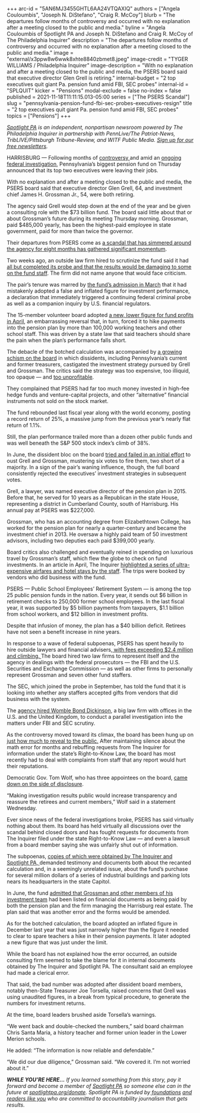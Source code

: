 +++
arc-id = "5AN6MJ3455GHTL6AA24VTQAXIQ"
authors = ["Angela Couloumbis", "Joseph N. DiStefano", "Craig R. McCoy"]
blurb = "The departures follow months of controversy and occurred with no explanation after a meeting closed to the public and media."
byline = "Angela Couloumbis of Spotlight PA and Joseph N. DiStefano and Craig R. McCoy of The Philadelphia Inquirer"
description = "The departures follow months of controversy and occurred with no explanation after a meeting closed to the public and media."
image = "external/x3ppw8w6wwk8xhte8840zbmet8.jpeg"
image-credit = "TYGER WILLIAMS / Philadelphia Inquirer"
image-description = "With no explanation and after a meeting closed to the public and media, the PSERS board said that executive director Glen Grell is retiring."
internal-budget = "2 top executives quit giant Pa. pension fund amid FBI, SEC probes"
internal-id = "SPLQUIT"
kicker = "Pensions"
modal-exclude = false
no-index = false
published = 2021-11-18T11:11:15.013-05:00
series = ["The PSERS Scandal"]
slug = "pennsylvania-pension-fund-fbi-sec-probes-executives-resign"
title = "2 top executives quit giant Pa. pension fund amid FBI, SEC probes"
topics = ["Pensions"]
+++

<a href="https://lesspage.com/"><i>Spotlight PA</i></a><i> is an independent, nonpartisan newsroom powered by The Philadelphia Inquirer in partnership with PennLive/The Patriot-News, TribLIVE/Pittsburgh Tribune-Review, and WITF Public Media. </i><a href="https://lesspage.com/newsletters"><i>Sign up for our free newsletters</i></a><i>.</i>

HARRISBURG — Following months of <a href="https://www.inquirer.com/business/psers-compensation-gifts-sec-fbi-pension-fund-pennsylvania-teachers-subpoena-20210925.html">controversy </a>and amid an <a href="https://www.inquirer.com/business/psers-pension-fbi-pa-probe-subpoenas-20210516.html">ongoing federal investigation</a>, Pennsylvania’s biggest pension fund on Thursday announced that its top two executives were leaving their jobs.

With no explanation and after a meeting closed to the public and media, the PSERS board said that executive director Glen Grell, 64, and investment chief James H. Grossman Jr., 54, were both retiring.

The agency said Grell would step down at the end of the year and be given a consulting role with the $73 billion fund. The board said little about that or about Grossman’s future during its meeting Thursday morning. Grossman, paid $485,000 yearly, has been the highest-paid employee in state government, paid for more than twice the governor.

<script src="https://lesspage.com/embed.js" async></script><div data-spl-embed-version="1" data-spl-src="https://lesspage.com/embeds/newsletter/"></div>

Their departures from PSERS come as <a href="https://lesspage.com/series/the-psers-scandal/" target="_blank">a scandal that has simmered around the agency for eight months has gathered significant momentum</a>.

Two weeks ago, an outside law firm hired to scrutinize the fund said it had <a href="https://lesspage.com/news/2021/11/pa-education-pension-fund-probe-public-report/" target="_blank">all but completed its probe and that the results would be damaging to some on the fund staff</a>. The firm did not name anyone that would face criticism.

The pair’s tenure was marred by <a href="https://www.inquirer.com/business/psers-pa-pension-school-employees-taxpayers-20210313.html">the fund’s admission in March</a> that it had mistakenly adopted a false and inflated figure for investment performance, a declaration that immediately triggered a continuing federal criminal probe as well as a companion inquiry by U.S. financial regulators.

The 15-member volunteer board adopted <a href="https://www.inquirer.com/business/psers-pension-board-teachers-school-pa-fund-wolf-20210419.html">a new, lower figure for fund profits in April</a>, an embarrassing reversal that, in turn, forced it to hike payments into the pension plan by more than 100,000 working teachers and other school staff. This was driven by a state law that said teachers should share the pain when the plan’s performance falls short.

The debacle of the botched calculation was accompanied by <a href="https://www.inquirer.com/business/psers-fund-pension-investments-teachers-rebels-dissidents-profits-yes-communities-20210917.html">a growing schism on the board</a> in which dissidents, including Pennsylvania’s current and former treasurers, castigated the investment strategy pursued by Grell and Grossman. The critics said the strategy was too expensive, too illiquid, too opaque — and <a href="https://www.inquirer.com/business/psers-returns-oil-land-florida-alternative-investments-20210808.html">too unprofitable</a>.

They complained that PSERS had far too much money invested in high-fee hedge funds and venture-capital projects, and other “alternative” financial instruments not sold on the stock market.

The fund rebounded last fiscal year along with the world economy, posting a record return of 25%, a massive jump from the previous year’s nearly flat return of 1.1%.

Still, the plan performance trailed more than a dozen other public funds and was well beneath the S&amp;P 500 stock index’s climb of 38%.

In June, the dissident bloc on the board <a href="https://lesspage.com/news/2021/06/pa-psers-fund-treasuer-fire-leadership/">tried and failed in an initial effort</a> to oust Grell and Grossman, mustering six votes to fire them, two short of a majority. In a sign of the pair’s waning influence, though, the full board consistently rejected the executives’ investment strategies in subsequent votes.

Grell, a lawyer, was named executive director of the pension plan in 2015. Before that, he served for 10 years as a Republican in the state House, representing a district in Cumberland County, south of Harrisburg. His annual pay at PSERS was $227,000.

Grossman, who has an accounting degree from Elizabethtown College, has worked for the pension plan for nearly a quarter-century and became the investment chief in 2013. He oversaw a highly paid team of 50 investment advisors, including two deputies each paid $399,000 yearly.

Board critics also challenged and eventually reined in spending on luxurious travel by Grossman’s staff, which flew the globe to check on fund investments. In an article in April, The Inquirer <a href="https://www.inquirer.com/business/psers-pension-teachers-travel-expenses-sers-public-school-trips-cost-20210403.html" target="_blank">highlighted a series of ultra-expensive airfares and hotel stays by the staff</a>. The trips were booked by vendors who did business with the fund.

PSERS — Public School Employees’ Retirement System — is among the top 25 public pension funds in the nation. Every year, it sends out $6 billion in retirement checks to 250,000 former school employees. In the last fiscal year, it was supported by $5 billion payments from taxpayers, $1.1 billion from school workers, and $12 billion in investment profits.

Despite that infusion of money, the plan has a $40 billion deficit. Retirees have not seen a benefit increase in nine years.

In response to a wave of federal subpoenas, PSERS has spent heavily to hire outside lawyers and financial advisers,<a href="https://www.inquirer.com/business/psers-lawyers-legal-fees-fbi-investigation-probe-20210605.html"> with fees exceeding $2.4 million and climbing. </a>The board hired two law firms to represent itself and the agency in dealings with the federal prosecutors — the FBI and the U.S. Securities and Exchange Commission — as well as other firms to personally represent Grossman and seven other fund staffers.

The SEC, which joined the probe in September, has told the fund that it is looking into whether any staffers accepted gifts from vendors that did business with the system.

The <a href="https://www.inquirer.com/business/psers-pension-fund-pa-teachers-mistake-error-lawyers-20210319.html">agency hired Womble Bond Dickinson</a>, a big law firm with offices in the U.S. and the United Kingdom, to conduct a parallel investigation into the matters under FBI and SEC scrutiny.

As the controversy moved toward its climax, the board has been hung up on <a href="https://www.inquirer.com/business/psers-calculation-mistake-error-rtk-secrecy-right-to-know-20211022.html">just how much to reveal to the public.</a> After maintaining silence about the math error for months and rebuffing requests from The Inquirer for information under the state’s Right-to-Know Law, the board has most recently had to deal with complaints from staff that any report would hurt their reputations.

Democratic Gov. Tom Wolf, who has three appointees on the board, <a href="https://www.inquirer.com/business/psers-pension-plan-investigation-probe-wolf-20211118.html" target="_blank">came down on the side of disclosure</a>. 

“Making investigation results public would increase transparency and reassure the retirees and current members,” Wolf said in a statement Wednesday.

Ever since news of the federal investigations broke, PSERS has said virtually nothing about them. Its board has held virtually all discussions over the scandal behind closed doors and has fought requests for documents from The Inquirer filed under the state Right-to-Know Law — and even a lawsuit from a board member saying she was unfairly shut out of information.

The subpoenas, <a href="https://www.inquirer.com/business/psers-pension-fbi-pa-probe-subpoenas-20210516.html">copies of which were obtained by The Inquirer and Spotlight PA, </a>demanded testimony and documents both about the recanted calculation and, in a seemingly unrelated issue, about the fund’s purchase for several million dollars of a series of industrial buildings and parking lots nears its headquarters in the state Capitol.

In June, the fund <a href="https://lesspage.com/news/2021/06/pa-psers-fbi-investigation-irs-disclosures-real-estate-amended/" target="_blank">admitted that Grossman and other members of his investment team</a> had been listed on financial documents as being paid by both the pension plan and the firm managing the Harrisburg real estate. The plan said that was another error and the forms would be amended.

As for the botched calculation, the board adopted an inflated figure in December last year that was just narrowly higher than the figure it needed to clear to spare teachers a hike in their pension payments. It later adopted a new figure that was just under the limit.

<script src="https://lesspage.com/embed.js" async></script><div data-spl-embed-version="1" data-spl-src="https://lesspage.com/embeds/donate/?eyebrow_text=SUPPORT%20SPOTLIGHT%20PA&cta_text=YES%2C%20DOUBLE%20MY%20GIFT&teaser_text=Support%20Spotlight%20PA's%20vital%20investigative%20journalism%20for%20Pennsylvania%20and%20for%20a%20limited%20time%2C%20all%20gifts%20will%20be%20DOUBLED."></div>

While the board has not explained how the error occurred, an outside consulting firm seemed to take the blame for it in internal documents obtained by The Inquirer and Spotlight PA. The consultant said an employee had made a clerical error.

That said, the bad number was adopted after dissident board members, notably then-State Treasurer Joe Torsella, raised concerns that Grell was using unaudited figures, in a break from typical procedure, to generate the numbers for investment returns.

At the time, board leaders brushed aside Torsella’s warnings.

“We went back and double-checked the numbers,” said board chairman Chris Santa Maria, a history teacher and former union leader in the Lower Merion schools.

He added: “The information is now reliable and defendable.”

“We did our due diligence,” Grossman said. “We covered it. I’m not worried about it.”

<i><b>WHILE YOU’RE HERE...</b></i><i> If you learned something from this story, pay it forward and become a member of </i><a href="https://lesspage.com/"><i>Spotlight PA</i></a><i> so someone else can in the future at </i><a href="http://spotlightpa.org/donate"><i>spotlightpa.org/donate</i></a><i>. Spotlight PA is funded by</i><a href="https://lesspage.com/support"><i> foundations</i></a><i> </i><a href="https://lesspage.com/support"><i>and readers like you</i></a><i> who are committed to accountability journalism that gets results.</i>
